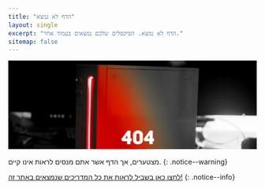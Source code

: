 ```yaml
---
title: "הדף לא נמצא"
layout: single
excerpt: "הדף לא נמצא. הפיקסלים שלכם נמצאים בעמוד אחר."
sitemap: false
---
```


![404](/images/404.jpg)

מצטערים, אך הדף אשר אתם מנסים לראות אינו קיים.
{: .notice--warning}

[לחצו כאן בשביל לראות את כל המדריכים שנמצאים באתר זה!](site-navigation)
{: .notice--info}
